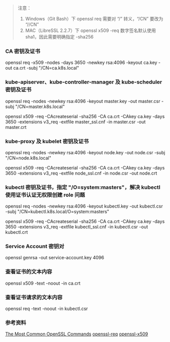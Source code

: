 
> 注意：
>
> 1. Windows（Git Bash）下 openssl req 需要对 “/” 转义，“/CN” 要改为 “//CN”
> 2. MAC（LibreSSL 2.2.7）下 openssl x509 -req 数字签名默认使用 sha1，因此需要明确指定 -sha256

### CA 密钥及证书
openssl req -x509 -nodes -days 3650 -newkey rsa:4096 -keyout ca.key -out ca.crt -subj "/CN=ca.k8s.local"

### kube-apiserver、kube-controller-manager 及 kube-scheduler 密钥及证书
openssl req -nodes -newkey rsa:4096 -keyout master.key -out master.csr -subj "/CN=master.k8s.local"

openssl x509 -req -CAcreateserial -sha256 -CA ca.crt -CAkey ca.key -days 3650 -extensions v3_req -extfile master_ssl.cnf -in master.csr -out master.crt

### kube-proxy 及 kubelet 密钥及证书
openssl req -nodes -newkey rsa:4096 -keyout node.key -out node.csr -subj "/CN=node.k8s.local"

openssl x509 -req -CAcreateserial -sha256 -CA ca.crt -CAkey ca.key -days 3650 -extensions v3_req -extfile node_ssl.cnf -in node.csr -out node.crt

### kubectl 密钥及证书，指定 "/O=system:masters"，解决 kubectl 使用证书认证无权限创建 role 问题
openssl req -nodes -newkey rsa:4096 -keyout kubectl.key -out kubectl.csr -subj "/CN=kubectl.k8s.local/O=system:masters"

openssl x509 -req -CAcreateserial -sha256 -CA ca.crt -CAkey ca.key -days 3650 -extensions v3_req -extfile kubectl_ssl.cnf -in kubectl.csr -out kubectl.crt


### Service Account 密钥对
openssl genrsa -out service-account.key 4096


### 查看证书的文本内容
openssl x509 -text -noout -in ca.crt

### 查看证书请求的文本内容
openssl req -text -noout -in kubectl.csr


### 参考资料
[The Most Common OpenSSL Commands](https://www.sslshopper.com/article-most-common-openssl-commands.html)
[openssl-req](https://www.openssl.org/docs/man1.0.2/apps/openssl-req.html)
[openssl-x509](https://www.openssl.org/docs/man1.0.2/apps/x509.html)

